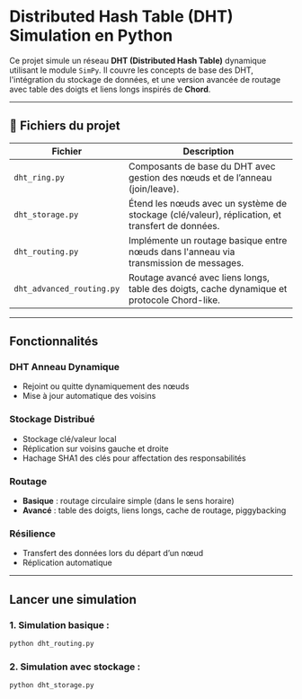 # Distributed Hash Table (DHT) Simulation en Python

Ce projet simule un réseau **DHT (Distributed Hash Table)** dynamique utilisant le module `SimPy`. Il couvre les concepts de base des DHT, l'intégration du stockage de données, et une version avancée de routage avec table des doigts et liens longs inspirés de **Chord**.

---

## 🔧 Fichiers du projet

| Fichier | Description |
|--------|-------------|
| `dht_ring.py` | Composants de base du DHT avec gestion des nœuds et de l’anneau (join/leave). |
| `dht_storage.py` | Étend les nœuds avec un système de stockage (clé/valeur), réplication, et transfert de données. |
| `dht_routing.py` | Implémente un routage basique entre nœuds dans l'anneau via transmission de messages. |
| `dht_advanced_routing.py` | Routage avancé avec liens longs, table des doigts, cache dynamique et protocole Chord-like. |

---

## Fonctionnalités

### DHT Anneau Dynamique
- Rejoint ou quitte dynamiquement des nœuds
- Mise à jour automatique des voisins

### Stockage Distribué
- Stockage clé/valeur local
- Réplication sur voisins gauche et droite
- Hachage SHA1 des clés pour affectation des responsabilités

### Routage
- **Basique** : routage circulaire simple (dans le sens horaire)
- **Avancé** : table des doigts, liens longs, cache de routage, piggybacking

### Résilience
- Transfert des données lors du départ d’un nœud
- Réplication automatique

---

## Lancer une simulation

### 1. Simulation basique :
```bash
python dht_routing.py
```
### 2. Simulation avec stockage :
```bash
python dht_storage.py
```
